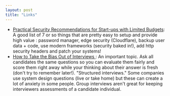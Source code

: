 ```yaml
---
layout: post
title: "Links"
---
```


* [Practical Security Recommendations for Start-ups with Limited Budgets](https://ajxchapman.github.io/security/2021/11/10/practical-security-recommendations-for-startups.html): A good list of 7 or so things that are pretty easy to setup and provide high value : password manager, edge security (Cloudflare), backup user data + code, use modern frameworks (security baked in!), add http security headers and patch your systems!
* [How to Take the Bias Out of Interviews ](https://hbr.org/2016/04/how-to-take-the-bias-out-of-interviews): An important topic. Ask all candidates the same questions so you can evaluate them fairly and score them right away while your thinking about their answer is fresh (don't try to remember later!). "Structured interviews." Some companies use system design questions (live or take home) but these can create a lot of anxiety in some people. Group interviews aren't great for keeping interviewers assessments of a candidate individual.
